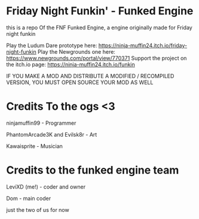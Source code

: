  # Friday Night Funkin' - Funked Engine
   this is a repo Of the FNF Funked Engine, a engine originally made for Friday night funkin
   
   Play the Ludum Dare prototype here: https://ninja-muffin24.itch.io/friday-night-funkin Play the Newgrounds one here: https://www.newgrounds.com/portal/view/770371 Support the project on the itch.io page: https://ninja-muffin24.itch.io/funkin

IF YOU MAKE A MOD AND DISTRIBUTE A MODIFIED / RECOMPILED VERSION, YOU MUST OPEN SOURCE YOUR MOD AS WELL

# Credits To the ogs <3
ninjamuffin99  - Programmer

PhantomArcade3K and Evilsk8r - Art

Kawaisprite - Musician
# Credits to the funked engine team

LeviXD (me!) - coder and owner

Dom - main coder 
 
 just the two of us for now
  
 
